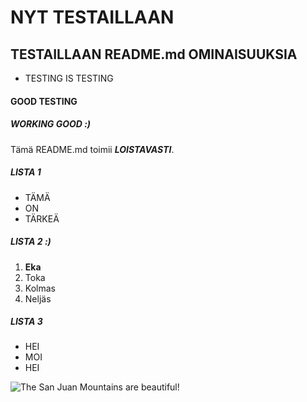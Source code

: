 

# NYT TESTAILLAAN

## TESTAILLAAN README.md OMINAISUUKSIA

- TESTING IS TESTING

#### GOOD TESTING

##### WORKING GOOD :)

Tämä README.md toimii __*LOISTAVASTI*__.
##### LISTA 1
- TÄMÄ
- ON 
- TÄRKEÄ

##### LISTA 2 :)
1. **Eka**
2. Toka 
3. Kolmas 
4. Neljäs

##### LISTA 3
+ HEI 
+ MOI 
+ HEI

![The San Juan Mountains are beautiful!](http://www.imgworlds.com/wp-content/uploads/2015/12/18-CONTACTUS-HEADER.jpg "San Juan Mountains")
